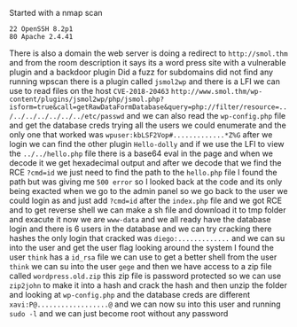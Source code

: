 Started with a nmap scan
```
22 OpenSSH 8.2p1
80 Apache 2.4.41
```
There is also a domain the web server is doing a redirect to `http://smol.thm` and from the room description it says its a word press site with a vulnerable plugin and a backdoor plugin
Did a fuzz for subdomains did not find any running wpscan there is a plugin called `jsmol2wp` and there is a LFI we can use to read files on the host `CVE-2018-20463` 
`http://www.smol.thm/wp-content/plugins/jsmol2wp/php/jsmol.php?isform=true&call=getRawDataFormDatabase&query=php://filter/resource=../../../../../../../etc/passwd` and we can also read the `wp-config.php` file and get the database creds trying all the users we could enumerate and the only one that worked was `wpuser:kbLSF2Vop#.............*Z%G` after we login we can find the other plugin `Hello-dolly` and if we use the LFI to view the `../../hello.php` file there is a base64 eval in the page and when we decode it we get hexadecimal output and after we decode that we find the RCE `?cmd=id` we just need to find the path to the `hello.php` file I found the path but was giving me `500 error` so I looked back at the code and its only being exacted when we go to the admin panel so we go back to the user we could login as and just add `?cmd=id` after the `index.php` file and we got RCE and to get reverse shell we can make a sh file and download it to tmp folder and exacute it now we are `www-data` and we all ready have the database login and there is 6 users in the database and we can try cracking there hashes the only login that cracked was `diego:.............` and we can su into the user and get the user flag looking around the system I found the user `think` has a `id_rsa` file we can use to get a better shell from the user `think` we can su into the user `gege` and then we have access to a zip file called `wordpress.old.zip` this zip file is password protected so we can use `zip2john` to make it into a hash and crack the hash and then unzip the folder and looking at `wp-config.php` and the database creds are different `xavi:P@..................@` and we can now su into this user and running `sudo -l` and we can just become root without any password 